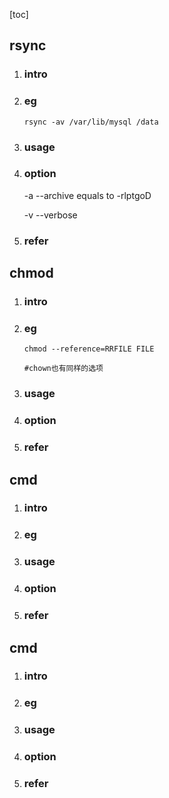 [toc]



## rsync

1. ### intro

   

2. ### eg

   ```shell
   rsync -av /var/lib/mysql /data
   ```

   

3. ### usage

4. ### option

   -a  --archive   equals to -rlptgoD 

   -v --verbose 

5. ### refer





## chmod

1. ### intro

   

2. ### eg

   ```shell
   chmod --reference=RRFILE FILE
   
   #chown也有同样的选项
   ```

   

3. ### usage

4. ### option

5. ### refer



## cmd

1. ### intro

2. ### eg

3. ### usage

4. ### option

5. ### refer



## cmd

1. ### intro

2. ### eg

3. ### usage

4. ### option

5. ### refer


